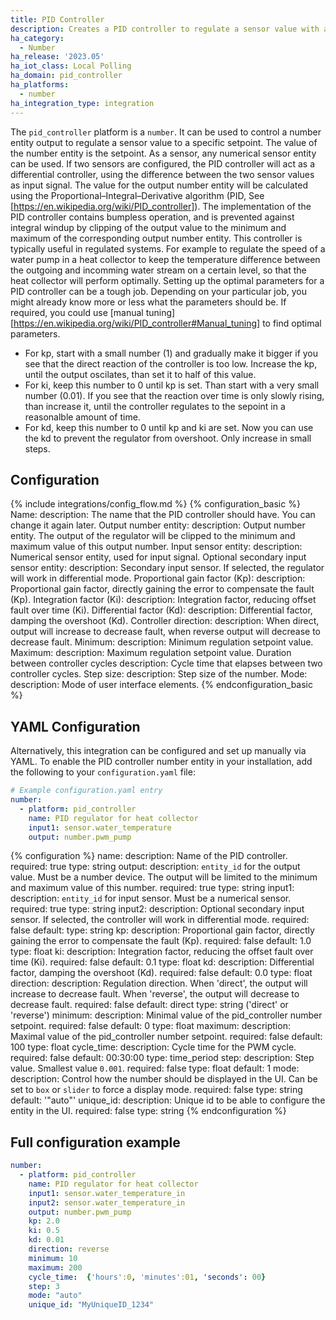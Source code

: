```yaml
---
title: PID Controller
description: Creates a PID controller to regulate a sensor value with a number-entity output.
ha_category:
  - Number
ha_release: '2023.05'
ha_iot_class: Local Polling
ha_domain: pid_controller
ha_platforms:
  - number
ha_integration_type: integration
---
```


The `pid_controller` platform is a `number`. It can be used to control a number entity output to regulate a sensor value to a specific setpoint. The value of the number entity is the setpoint. As a sensor, any numerical sensor entity can be used. If two sensors are configured, the PID controller will act as a differential controller, using the difference between the two sensor values as input signal.
The value for the output number entity will be calculated using the Proportional–Integral–Derivative algorithm (PID, See [https://en.wikipedia.org/wiki/PID_controller]). The implementation of the PID controller contains bumpless operation, and is prevented against integral windup by clipping of the output value to the minimum and maximum of the corresponding output number entity. 
This controller is typically useful in regulated systems. For example to regulate the speed of a water pump in a heat collector to keep the temperature difference between the outgoing and incomming water stream on a certain level, so that the heat collector will perform optimally.
Setting up the optimal parameters for a PID controller can be a tough job. Depending on your particular job, you might already know more or less what the parameters should be. If required, you could use [manual tuning][https://en.wikipedia.org/wiki/PID_controller#Manual_tuning] to find optimal parameters. 
- For kp, start with a small number (1) and gradually make it bigger if you see that the direct reaction of the controller is too low. Increase the kp, until the output oscilates, than set it to half of this value.
- For ki, keep this number to 0 until kp is set. Than start with a very small number (0.01). If you see that the reaction over time is only slowly rising, than increase it, until the controller regulates to the sepoint in a reasonalble amount of time. 
- For kd, keep this number to 0 until kp and ki are set. Now you can use the kd to prevent the regulator from overshoot. Only increase in small steps.


## Configuration
{% include integrations/config_flow.md %}
{% configuration_basic %}
Name:
  description: The name that the PID controller should have. You can change it again later.
Output number entity:
  description: Output number entity. The output of the regulator will be clipped to the minimum and maximum value of this output number.
Input sensor entity:
  description: Numerical sensor entity, used for input signal.
Optional secondary input sensor entity:
  description: Secondary input sensor. If selected, the regulator will work in differential mode.
Proportional gain factor (Kp):
  description: Proportional gain factor, directly gaining the error to compensate the fault (Kp).
Integration factor (Ki):
  description: Integration factor, reducing offset fault over time (Ki).
Differential factor (Kd):
  description: Differential factor, damping the overshoot (Kd).
Controller direction: 
  description: When direct, output will increase to decrease fault, when reverse output will decrease to decrease fault.
Minimum:
  description: Minimum regulation setpoint value.
Maximum:
  description: Maximum regulation setpoint value.
Duration between controller cycles
  description: Cycle time that elapses between two controller cycles.
Step size:
  description: Step size of the number.
Mode:
  description: Mode of user interface elements.
{% endconfiguration_basic %}

## YAML Configuration

Alternatively, this integration can be configured and set up manually via YAML. 
To enable the PID controller number entity in your installation, add the
following to your `configuration.yaml` file:

```yaml
# Example configuration.yaml entry
number:
  - platform: pid_controller
    name: PID regulator for heat collector
    input1: sensor.water_temperature
    output: number.pwm_pump
``` 

{% configuration %}
name:
  description: Name of the PID controller.
  required: true
  type: string
output:
  description: `entity_id` for the output value. Must be a number device. The output will be limited to the minimum and maximum value of this number.
  required: true
  type: string
input1:
  description: `entity_id` for input sensor. Must be a numerical sensor.
  required: true
  type: string
input2:
  description: Optional secondary input sensor. If selected, the controller will work in differential mode.
  required: false
  default: 
  type: string
kp:
  description: Proportional gain factor, directly gaining the error to compensate the fault (Kp).
  required: false
  default: 1.0
  type: float
ki:
  description: Integration factor, reducing the offset fault over time (Ki).
  required: false
  default: 0.1
  type: float
kd:
  description: Differential factor, damping the overshoot (Kd).
  required: false
  default: 0.0
  type: float
direction:
  description: Regulation direction. When 'direct', the output will increase to decrease fault. When 'reverse', the output will decrease to decrease fault.
  required: false
  default: direct
  type: string ('direct' or 'reverse')
minimum:
  description: Minimal value of the pid_controller number setpoint.
  required: false
  default: 0
  type: float
maximum:
  description: Maximal value of the pid_controller number setpoint.
  required: false
  default: 100
  type: float
cycle_time:
  description: Cycle time for the PWM cycle.
  required: false
  default: 00:30:00
  type: time_period
step:
  description: Step value. Smallest value `0.001`.
  required: false
  type: float
  default: 1
mode:
  description: Control how the number should be displayed in the UI. Can be set to `box` or `slider` to force a display mode.
  required: false
  type: string
  default: '"auto"'
unique_id:
  description: Unique id to be able to configure the entity in the UI.
  required: false
  type: string
{% endconfiguration %}

## Full configuration example

```yaml
number:
  - platform: pid_controller
    name: PID regulator for heat collector
    input1: sensor.water_temperature_in
    input2: sensor.water_temperature_in
    output: number.pwm_pump
    kp: 2.0
    ki: 0.5
    kd: 0.01
    direction: reverse
    minimum: 10
    maximum: 200
    cycle_time:  {'hours':0, 'minutes':01, 'seconds': 00}
    step: 3
    mode: "auto"
    unique_id: "MyUniqueID_1234"
```
